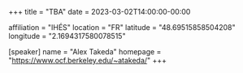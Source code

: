 +++
title = "TBA"
date = 2023-03-02T14:00:00-00:00

affiliation = "IHÉS"
location = "FR"
latitude = "48.69515858504208"
longitude = "2.1694317580078515"

[speaker]
  name = "Alex Takeda"
  homepage = "https://www.ocf.berkeley.edu/~atakeda/"
+++
